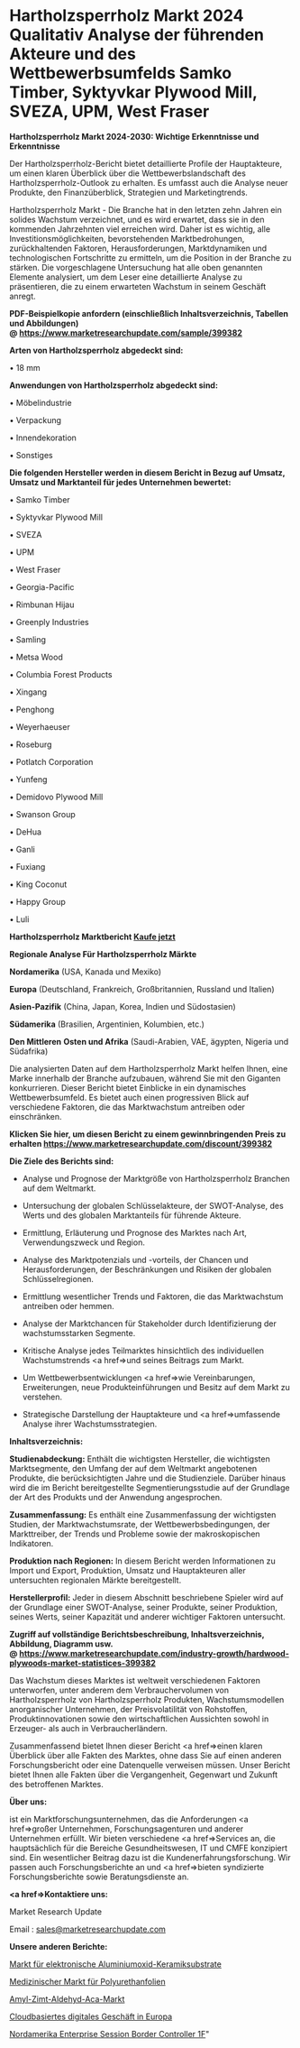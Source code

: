 # Hartholzsperrholz Markt 2024 Qualitativ Analyse der führenden Akteure und des Wettbewerbsumfelds Samko Timber, Syktyvkar Plywood Mill, SVEZA, UPM, West Fraser

<strong>Hartholzsperrholz Markt 2024-2030: Wichtige Erkenntnisse und Erkenntnisse</strong>

Der Hartholzsperrholz-Bericht bietet detaillierte Profile der Hauptakteure, um einen klaren Überblick über die Wettbewerbslandschaft des Hartholzsperrholz-Outlook zu erhalten. Es umfasst auch die Analyse neuer Produkte, den Finanzüberblick, Strategien und Marketingtrends.

Hartholzsperrholz Markt - Die Branche hat in den letzten zehn Jahren ein solides Wachstum verzeichnet, und es wird erwartet, dass sie in den kommenden Jahrzehnten viel erreichen wird. Daher ist es wichtig, alle Investitionsmöglichkeiten, bevorstehenden Marktbedrohungen, zurückhaltenden Faktoren, Herausforderungen, Marktdynamiken und technologischen Fortschritte zu ermitteln, um die Position in der Branche zu stärken. Die vorgeschlagene Untersuchung hat alle oben genannten Elemente analysiert, um dem Leser eine detaillierte Analyse zu präsentieren, die zu einem erwarteten Wachstum in seinem Geschäft anregt.

<strong><b>PDF-Beispielkopie anfordern (einschließlich Inhaltsverzeichnis, Tabellen und Abbildungen) @ </b></strong><strong><a href=https://www.marketresearchupdate.com/sample/399382><strong>https://www.marketresearchupdate.com/sample/399382</u></a></strong></strong>

<strong>Arten von Hartholzsperrholz abgedeckt sind:</strong>

• 18 mm

<strong>Anwendungen von Hartholzsperrholz abgedeckt sind:</strong>

• Möbelindustrie

• Verpackung

• Innendekoration

• Sonstiges

<strong>Die folgenden Hersteller werden in diesem Bericht in Bezug auf Umsatz, Umsatz und Marktanteil für jedes Unternehmen bewertet:</strong>

• Samko Timber

• Syktyvkar Plywood Mill

• SVEZA

• UPM

• West Fraser

• Georgia-Pacific

• Rimbunan Hijau

• Greenply Industries

• Samling

• Metsa Wood

• Columbia Forest Products

• Xingang

• Penghong

• Weyerhaeuser

• Roseburg

• Potlatch Corporation

• Yunfeng

• Demidovo Plywood Mill

• Swanson Group

• DeHua

• Ganli

• Fuxiang

• King Coconut

• Happy Group

• Luli

<strong>Hartholzsperrholz Marktbericht <a href=https://www.marketresearchupdate.com/buynow/399382>Kaufe jetzt</a></strong>

<strong>Regionale Analyse Für Hartholzsperrholz Märkte</strong>

<strong>Nordamerika</strong> (USA, Kanada und Mexiko)

<strong>Europa</strong> (Deutschland, Frankreich, Großbritannien, Russland und Italien)

<strong>Asien-Pazifik</strong> (China, Japan, Korea, Indien und Südostasien)

<strong>Südamerika</strong> (Brasilien, Argentinien, Kolumbien, etc.)

<strong>Den Mittleren</strong> <strong>Osten und Afrika</strong> (Saudi-Arabien, VAE, ägypten, Nigeria und Südafrika)

Die analysierten Daten auf dem Hartholzsperrholz Markt helfen Ihnen, eine Marke innerhalb der Branche aufzubauen, während Sie mit den Giganten konkurrieren. Dieser Bericht bietet Einblicke in ein dynamisches Wettbewerbsumfeld. Es bietet auch einen progressiven Blick auf verschiedene Faktoren, die das Marktwachstum antreiben oder einschränken.

<strong>Klicken Sie hier, um diesen Bericht zu einem gewinnbringenden Preis zu erhalten
</strong><strong><a href=https://www.marketresearchupdate.com/discount/399382>https://www.marketresearchupdate.com/discount/399382</b></u></strong></a>

<strong>Die Ziele des Berichts sind:</strong>

- Analyse und Prognose der Marktgröße von Hartholzsperrholz Branchen auf dem Weltmarkt.

- Untersuchung der globalen Schlüsselakteure, der SWOT-Analyse, des Werts und des globalen Marktanteils für führende Akteure.

- Ermittlung, Erläuterung und Prognose des Marktes nach Art, Verwendungszweck und Region.

- Analyse des Marktpotenzials und -vorteils, der Chancen und Herausforderungen, der Beschränkungen und Risiken der globalen Schlüsselregionen.

- Ermittlung wesentlicher Trends und Faktoren, die das Marktwachstum antreiben oder hemmen.

- Analyse der Marktchancen für Stakeholder durch Identifizierung der wachstumsstarken Segmente.

- Kritische Analyse jedes Teilmarktes hinsichtlich des individuellen Wachstumstrends <a href=>und</a> seines Beitrags zum Markt.

- Um Wettbewerbsentwicklungen <a href=>wie</a> Vereinbarungen, Erweiterungen, neue Produkteinführungen und Besitz auf dem Markt zu verstehen.

- Strategische Darstellung der Hauptakteure und <a href=>umfas</a>sende Analyse ihrer Wachstumsstrategien.

<strong>Inhaltsverzeichnis:</strong>

<strong>Studienabdeckung:</strong> Enthält die wichtigsten Hersteller, die wichtigsten Marktsegmente, den Umfang der auf dem Weltmarkt angebotenen Produkte, die berücksichtigten Jahre und die Studienziele. Darüber hinaus wird die im Bericht bereitgestellte Segmentierungsstudie auf der Grundlage der Art des Produkts und der Anwendung angesprochen.

<strong>Zusammenfassung:</strong> Es enthält eine Zusammenfassung der wichtigsten Studien, der Marktwachstumsrate, der Wettbewerbsbedingungen, der Markttreiber, der Trends und Probleme sowie der makroskopischen Indikatoren.

<strong>Produktion nach Regionen:</strong> In diesem Bericht werden Informationen zu Import und Export, Produktion, Umsatz und Hauptakteuren aller untersuchten regionalen Märkte bereitgestellt.

<strong>Herstellerprofil:</strong> Jeder in diesem Abschnitt beschriebene Spieler wird auf der Grundlage einer SWOT-Analyse, seiner Produkte, seiner Produktion, seines Werts, seiner Kapazität und anderer wichtiger Faktoren untersucht.

<strong><b>Zugriff auf vollständige Berichtsbeschreibung, Inhaltsverzeichnis, Abbildung, Diagramm usw. @ </b></strong><strong><a href=https://www.marketresearchupdate.com/industry-growth/hardwood-plywoods-market-statistices-399382>https://www.marketresearchupdate.com/industry-growth/hardwood-plywoods-market-statistices-399382</a></strong>

Das Wachstum dieses Marktes ist weltweit verschiedenen Faktoren unterworfen, unter anderem dem Verbrauchervolumen von Hartholzsperrholz von Hartholzsperrholz Produkten, Wachstumsmodellen anorganischer Unternehmen, der Preisvolatilität von Rohstoffen, Produktinnovationen sowie den wirtschaftlichen Aussichten sowohl in Erzeuger- als auch in Verbraucherländern.

Zusammenfassend bietet Ihnen dieser Bericht <a href=>einen</a> klaren Überblick über alle Fakten des Marktes, ohne dass Sie auf einen anderen Forschungsbericht oder eine Datenquelle verweisen müssen. Unser Bericht bietet Ihnen alle Fakten über die Vergangenheit, Gegenwart und Zukunft des betroffenen Marktes.

<strong>Über uns:</strong>

 ist ein Marktforschungsunternehmen, das die Anforderungen <a href=>großer</a> Unternehmen, Forschungsagenturen und anderer Unternehmen erfüllt. Wir bieten verschiedene <a href=>Services</a> an, die hauptsächlich für die Bereiche Gesundheitswesen, IT und CMFE konzipiert sind. Ein wesentlicher Beitrag dazu ist die Kundenerfahrungsforschung. Wir passen auch Forschungsberichte an und <a href=>bieten</a> syndizierte Forschungsberichte sowie Beratungsdienste an.

<strong><a href=>Kontaktiere uns:</a></strong>

Market Research Update

Email : sales@marketresearchupdate.com

<strong>Unsere anderen Berichte:</strong>

<a href=https://www.linkedin.com/pulse/alumina-ceramic-substrates-electronic-market-1f>Markt für elektronische Aluminiumoxid-Keramiksubstrate</a>

<a href=https://www.linkedin.com/pulse/polyurethane-film-medical-market-size-emerging>Medizinischer Markt für Polyurethanfolien</a>

<a href=https://www.linkedin.com/pulse/amyl-cinnamic-aldehyde-aca-market-outlooks>Amyl-Zimt-Aldehyd-Aca-Markt</a>

<a href=https://www.linkedin.com/pulse/europe-cloud-based-digital-business>Cloudbasiertes digitales Geschäft in Europa</a>

<a href=https://www.linkedin.com/pulse/north-america-enterprise-session-border-controller-1f>Nordamerika Enterprise Session Border Controller 1F</a>"
